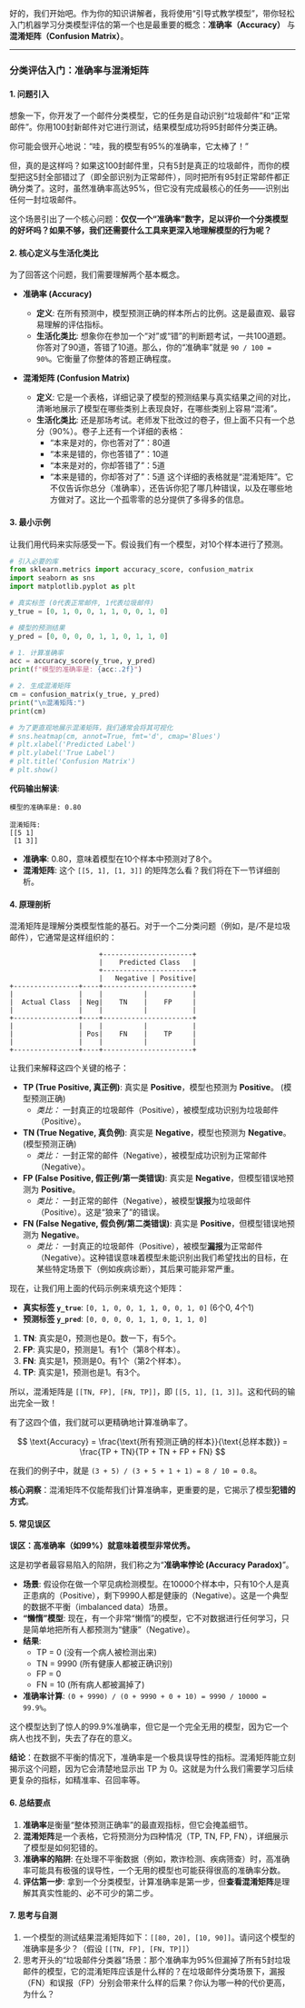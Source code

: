 好的，我们开始吧。作为你的知识讲解者，我将使用“引导式教学模型”，带你轻松入门机器学习分类模型评估的第一个也是最重要的概念：**准确率（Accuracy）** 与 **混淆矩阵（Confusion Matrix）**。

---

### 分类评估入门：准确率与混淆矩阵

#### 1. 问题引入

想象一下，你开发了一个邮件分类模型，它的任务是自动识别“垃圾邮件”和“正常邮件”。你用100封新邮件对它进行测试，结果模型成功将95封邮件分类正确。

你可能会很开心地说：“哇，我的模型有95%的准确率，它太棒了！”

但，真的是这样吗？如果这100封邮件里，只有5封是真正的垃圾邮件，而你的模型把这5封全部错过了（即全部识别为正常邮件），同时把所有95封正常邮件都正确分类了。这时，虽然准确率高达95%，但它没有完成最核心的任务——识别出任何一封垃圾邮件。

这个场景引出了一个核心问题：**仅仅一个“准确率”数字，足以评价一个分类模型的好坏吗？如果不够，我们还需要什么工具来更深入地理解模型的行为呢？**

#### 2. 核心定义与生活化类比

为了回答这个问题，我们需要理解两个基本概念。

*   **准确率 (Accuracy)**
    *   **定义**: 在所有预测中，模型预测正确的样本所占的比例。这是最直观、最容易理解的评估指标。
    *   **生活化类比**: 想象你在参加一个“对”或“错”的判断题考试，一共100道题。你答对了90道，答错了10道。那么，你的“准确率”就是 `90 / 100 = 90%`。它衡量了你整体的答题正确程度。

*   **混淆矩阵 (Confusion Matrix)**
    *   **定义**: 它是一个表格，详细记录了模型的预测结果与真实结果之间的对比，清晰地展示了模型在哪些类别上表现良好，在哪些类别上容易“混淆”。
    *   **生活化类比**: 还是那场考试。老师发下批改过的卷子，但上面不只有一个总分（90%）。卷子上还有一个详细的表格：
        *   “本来是对的，你也答对了”：80道
        *   “本来是错的，你也答错了”：10道
        *   “本来是对的，你却答错了”：5道
        *   “本来是错的，你却答对了”：5道
    这个详细的表格就是“混淆矩阵”。它不仅告诉你总分（准确率），还告诉你犯了哪几种错误，以及在哪些地方做对了。这比一个孤零零的总分提供了多得多的信息。

#### 3. 最小示例

让我们用代码来实际感受一下。假设我们有一个模型，对10个样本进行了预测。

```python
# 引入必要的库
from sklearn.metrics import accuracy_score, confusion_matrix
import seaborn as sns
import matplotlib.pyplot as plt

# 真实标签 (0代表正常邮件, 1代表垃圾邮件)
y_true = [0, 1, 0, 0, 1, 1, 0, 0, 1, 0]

# 模型的预测结果
y_pred = [0, 0, 0, 0, 1, 1, 0, 1, 1, 0]

# 1. 计算准确率
acc = accuracy_score(y_true, y_pred)
print(f"模型的准确率是: {acc:.2f}")

# 2. 生成混淆矩阵
cm = confusion_matrix(y_true, y_pred)
print("\n混淆矩阵:")
print(cm)

# 为了更直观地展示混淆矩阵，我们通常会将其可视化
# sns.heatmap(cm, annot=True, fmt='d', cmap='Blues')
# plt.xlabel('Predicted Label')
# plt.ylabel('True Label')
# plt.title('Confusion Matrix')
# plt.show()
```

**代码输出解读**:

```
模型的准确率是: 0.80

混淆矩阵:
[[5 1]
 [1 3]]
```

*   **准确率**: 0.80，意味着模型在10个样本中预测对了8个。
*   **混淆矩阵**: 这个 `[[5, 1], [1, 3]]` 的矩阵怎么看？我们将在下一节详细剖析。

#### 4. 原理剖析

混淆矩阵是理解分类模型性能的基石。对于一个二分类问题（例如，是/不是垃圾邮件），它通常是这样组织的：

```ascii
                      +----------------------+
                      |    Predicted Class   |
                      +----------------------+
                      |   Negative | Positive|
+----------------+----+----------------------+
|                |    |          |           |
|  Actual Class  | Neg|    TN    |    FP     |
|                |    |          |           |
+----------------+----+----------------------+
|                |    |          |           |
|                | Pos|    FN    |    TP     |
|                |    |          |           |
+----------------+----+----------------------+
```

让我们来解释这四个关键的格子：

*   **TP (True Positive, 真正例)**: 真实是 **Positive**，模型也预测为 **Positive**。 (模型预测正确)
    *   *类比：* 一封真正的垃圾邮件（Positive），被模型成功识别为垃圾邮件（Positive）。
*   **TN (True Negative, 真负例)**: 真实是 **Negative**，模型也预测为 **Negative**。 (模型预测正确)
    *   *类比：* 一封正常的邮件（Negative），被模型成功识别为正常邮件（Negative）。
*   **FP (False Positive, 假正例/第一类错误)**: 真实是 **Negative**，但模型错误地预测为 **Positive**。
    *   *类比：* 一封正常的邮件（Negative），被模型**误报**为垃圾邮件（Positive）。这是“狼来了”的错误。
*   **FN (False Negative, 假负例/第二类错误)**: 真实是 **Positive**，但模型错误地预测为 **Negative**。
    *   *类比：* 一封真正的垃圾邮件（Positive），被模型**漏报**为正常邮件（Negative）。这种错误意味着模型未能识别出我们希望找出的目标，在某些特定场景下（例如疾病诊断），其后果可能非常严重。

现在，让我们用上面的代码示例来填充这个矩阵：
*   **真实标签 `y_true`**: `[0, 1, 0, 0, 1, 1, 0, 0, 1, 0]` (6个0, 4个1)
*   **预测标签 `y_pred`**: `[0, 0, 0, 0, 1, 1, 0, 1, 1, 0]`

1.  **TN**: 真实是0，预测也是0。数一下，有5个。
2.  **FP**: 真实是0，预测是1。有1个（第8个样本）。
3.  **FN**: 真实是1，预测是0。有1个（第2个样本）。
4.  **TP**: 真实是1，预测也是1。有3个。

所以，混淆矩阵是 `[[TN, FP], [FN, TP]]`，即 `[[5, 1], [1, 3]]`。这和代码的输出完全一致！

有了这四个值，我们就可以更精确地计算准确率了。

$$
\text{Accuracy} = \frac{\text{所有预测正确的样本}}{\text{总样本数}} = \frac{TP + TN}{TP + TN + FP + FN}
$$

在我们的例子中，就是 `(3 + 5) / (3 + 5 + 1 + 1) = 8 / 10 = 0.8`。

**核心洞察**：混淆矩阵不仅能帮我们计算准确率，更重要的是，它揭示了模型**犯错的方式**。

#### 5. 常见误区

**误区：高准确率（如99%）就意味着模型非常优秀。**

这是初学者最容易陷入的陷阱，我们称之为“**准确率悖论 (Accuracy Paradox)**”。

*   **场景**: 假设你在做一个罕见病检测模型。在10000个样本中，只有10个人是真正患病的（Positive），剩下9990人都是健康的（Negative）。这是一个典型的数据不平衡（imbalanced data）场景。
*   **“懒惰”模型**: 现在，有一个非常“懒惰”的模型，它不对数据进行任何学习，只是简单地把所有人都预测为“健康”（Negative）。
*   **结果**: 
    *   TP = 0 (没有一个病人被检测出来)
    *   TN = 9990 (所有健康人都被正确识别)
    *   FP = 0
    *   FN = 10 (所有病人都被漏掉了)
*   **准确率计算**: `(0 + 9990) / (0 + 9990 + 0 + 10) = 9990 / 10000 = 99.9%`。

这个模型达到了惊人的99.9%准确率，但它是一个完全无用的模型，因为它一个病人也找不到，失去了存在的意义。

**结论**：在数据不平衡的情况下，准确率是一个极具误导性的指标。混淆矩阵能立刻揭示这个问题，因为它会清楚地显示出 TP 为 0。这就是为什么我们需要学习后续更复杂的指标，如精准率、召回率等。

#### 6. 总结要点

1.  **准确率**是衡量“整体预测正确率”的最直观指标，但它会掩盖细节。
2.  **混淆矩阵**是一个表格，它将预测分为四种情况（TP, TN, FP, FN），详细展示了模型是如何犯错的。
3.  **准确率的陷阱**: 在处理不平衡数据（例如，欺诈检测、疾病筛查）时，高准确率可能具有极强的误导性，一个无用的模型也可能获得很高的准确率分数。
4.  **评估第一步**: 拿到一个分类模型，计算准确率是第一步，但**查看混淆矩阵**是理解其真实性能的、必不可少的第二步。

#### 7. 思考与自测

1.  一个模型的测试结果混淆矩阵如下：`[[80, 20], [10, 90]]`。请问这个模型的准确率是多少？（假设 `[[TN, FP], [FN, TP]]`）
2.  思考开头的“垃圾邮件分类器”场景：那个准确率为95%但漏掉了所有5封垃圾邮件的模型，它的混淆矩阵应该是什么样的？在垃圾邮件分类场景下，漏报（FN）和误报（FP）分别会带来什么样的后果？你认为哪一种的代价更高，为什么？